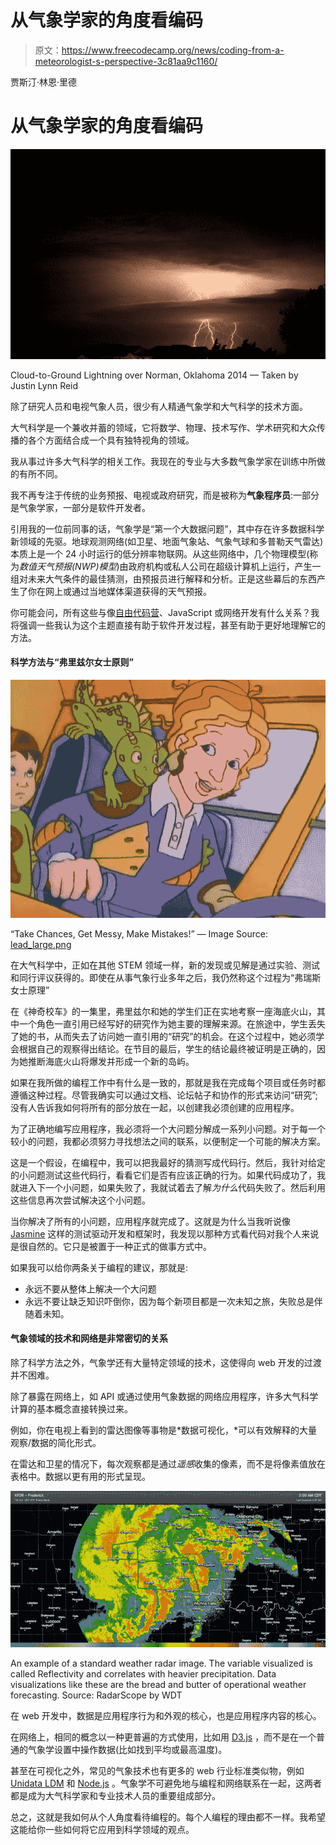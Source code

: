 # 从气象学家的角度看编码

> 原文：<https://www.freecodecamp.org/news/coding-from-a-meteorologist-s-perspective-3c81aa9c1160/>

贾斯汀·林恩·里德

# 从气象学家的角度看编码

![1*WSOeSkBJKTWFaI1NzrFTvg](img/ccafeffddbfef697c17bdb3bced4d934.png)

Cloud-to-Ground Lightning over Norman, Oklahoma 2014 — Taken by Justin Lynn Reid

除了研究人员和电视气象人员，很少有人精通气象学和大气科学的技术方面。

大气科学是一个兼收并蓄的领域，它将数学、物理、技术写作、学术研究和大众传播的各个方面结合成一个具有独特视角的领域。

我从事过许多大气科学的相关工作。我现在的专业与大多数气象学家在训练中所做的有所不同。

我不再专注于传统的业务预报、电视或政府研究，而是被称为**气象程序员**:一部分是气象学家，一部分是软件开发者。

引用我的一位前同事的话，气象学是“第一个大数据问题”，其中存在许多数据科学新领域的先驱。地球观测网络(如卫星、地面气象站、气象气球和多普勒天气雷达)本质上是一个 24 小时运行的低分辨率物联网。从这些网络中，几个物理模型(称为*数值天气预报(NWP)模型*)由政府机构或私人公司在超级计算机上运行，产生一组对未来大气条件的最佳猜测，由预报员进行解释和分析。正是这些幕后的东西产生了你在网上或通过当地媒体渠道获得的天气预报。

你可能会问，所有这些与像[自由代码营](https://www.freecodecamp.org/news/coding-from-a-meteorologist-s-perspective-3c81aa9c1160/undefined)、JavaScript 或网络开发有什么关系？我将强调一些我认为这个主题直接有助于软件开发过程，甚至有助于更好地理解它的方法。

#### 科学方法与“弗里兹尔女士原则”

![1*_onUUp-cboGbIcLc6G2lwQ](img/2a36d8c35a8e09a5a9cfe79710cc0889.png)

“Take Chances, Get Messy, Make Mistakes!” — Image Source: [lead_large.png](http://cdn.thewire.com/media/img/upload/wire/2014/06/11/Screen_Shot_2014_06_11_at_11.24.39_AM/lead_large.png)

在大气科学中，正如在其他 STEM 领域一样，新的发现或见解是通过实验、测试和同行评议获得的。即使在从事气象行业多年之后，我仍然称这个过程为“弗瑞斯女士原理”

在《神奇校车》的一集里，弗里兹尔和她的学生们正在实地考察一座海底火山，其中一个角色一直引用已经写好的研究作为她主要的理解来源。在旅途中，学生丢失了她的书，从而失去了访问她一直引用的“研究”的机会。在这个过程中，她必须学会根据自己的观察得出结论。在节目的最后，学生的结论最终被证明是正确的，因为她推断海底火山将爆发并形成一个新的岛屿。

如果在我所做的编程工作中有什么是一致的，那就是我在完成每个项目或任务时都遵循这种过程。尽管我确实可以通过文档、论坛帖子和协作的形式来访问“研究”;没有人告诉我如何将所有的部分放在一起，以创建我必须创建的应用程序。

为了正确地编写应用程序，我必须将一个大问题分解成一系列小问题。对于每一个较小的问题，我都必须努力寻找想法之间的联系，以便制定一个可能的解决方案。

这是一个假设，在编程中，我可以把我最好的猜测写成代码行。然后，我针对给定的小问题测试这些代码行，看看它们是否有应该正确的行为。如果代码成功了，我就进入下一个小问题，如果失败了，我就试着去了解*为什么*代码失败了。然后利用这些信息再次尝试解决这个小问题。

当你解决了所有的小问题，应用程序就完成了。这就是为什么当我听说像 [Jasmine](http://jasmine.github.io) 这样的测试驱动开发和框架时，我发现以那种方式看代码对我个人来说是很自然的。它只是被置于一种正式的做事方式中。

如果我可以给你两条关于编程的建议，那就是:

*   永远不要从整体上解决一个大问题
*   永远不要让缺乏知识吓倒你，因为每个新项目都是一次未知之旅，失败总是伴随着未知。

#### 气象领域的技术和网络是非常密切的关系

除了科学方法之外，气象学还有大量特定领域的技术，这使得向 web 开发的过渡并不困难。

除了暴露在网络上，如 API 或通过使用气象数据的网络应用程序，许多大气科学计算的基本概念直接转换过来。

例如，你在电视上看到的雷达图像等事物是*数据可视化，*可以有效解释的大量观察/数据的简化形式。

在雷达和卫星的情况下，每次观察都是通过*遥感*收集的像素，而不是将像素值放在表格中。数据以更有用的形式呈现。

![1*ozaLl5Q3BjkV92FLJWoqzA](img/c1b9602ad591e51e5ca399086f741dbc.png)

An example of a standard weather radar image. The variable visualized is called Reflectivity and correlates with heavier precipitation. Data visualizations like these are the bread and butter of operational weather forecasting. Source: RadarScope by WDT

在 web 开发中，数据是应用程序行为和外观的核心，也是应用程序内容的核心。

在网络上，相同的概念以一种更普遍的方式使用，比如用 [D3.js](https://d3js.org) ，而不是在一个普通的气象学设置中操作数据(比如找到平均或最高温度)。

甚至在可视化之外，常见的气象技术也有更多的 web 行业标准类似物，例如 [Unidata LDM](http://www.unidata.ucar.edu/software/ldm/ldm-current/factsheet.html) 和 [Node.js](http://nodejs.org) 。气象学不可避免地与编程和网络联系在一起，这两者都是成为大气科学家和专业技术人员的重要组成部分。

总之，这就是我如何从个人角度看待编程的。每个人编程的理由都不一样。我希望这能给你一些如何将它应用到科学领域的观点。